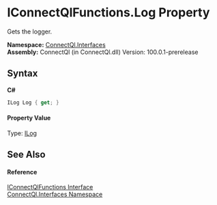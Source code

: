 # IConnectQlFunctions.Log Property 
 

Gets the logger.

**Namespace:**&nbsp;<a href="N_ConnectQl_Interfaces">ConnectQl.Interfaces</a><br />**Assembly:**&nbsp;ConnectQl (in ConnectQl.dll) Version: 100.0.1-prerelease

## Syntax

**C#**<br />
``` C#
ILog Log { get; }
```


#### Property Value
Type: <a href="T_ConnectQl_Interfaces_ILog">ILog</a>

## See Also


#### Reference
<a href="T_ConnectQl_Interfaces_IConnectQlFunctions">IConnectQlFunctions Interface</a><br /><a href="N_ConnectQl_Interfaces">ConnectQl.Interfaces Namespace</a><br />